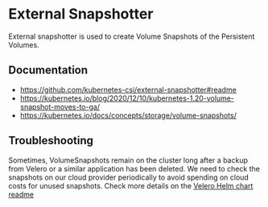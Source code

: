 # External Snapshotter

External snapshotter is used to create Volume Snapshots of the Persistent Volumes.

## Documentation

- https://github.com/kubernetes-csi/external-snapshotter#readme
- https://kubernetes.io/blog/2020/12/10/kubernetes-1.20-volume-snapshot-moves-to-ga/
- https://kubernetes.io/docs/concepts/storage/volume-snapshots/

## Troubleshooting

Sometimes, VolumeSnapshots remain on the cluster long after a backup from Velero or a similar
application has been deleted. We need to check the snapshots on our cloud provider periodically
to avoid spending on cloud costs for unused snapshots. Check more details on the
[Velero Helm chart readme](https://gitlab.enableit.dk/kubernetes/kubeaid/-/blob/master/argocd-helm-charts/velero/README.md#troubleshooting)
